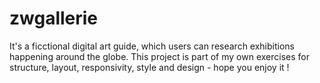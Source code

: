 # zwgallerie

It's a ficctional digital art guide, which users can research exhibitions happening around the globe.
This project is part of my own exercises for structure, layout, responsivity, style and design - hope you enjoy it !
